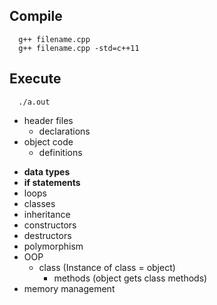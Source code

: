 ## Compile

```
  g++ filename.cpp
  g++ filename.cpp -std=c++11
```

## Execute

```
  ./a.out
```

-   header files
    -   declarations
-   object code
    -   definitions

*   **data types**
*   **if statements**
*   loops
*   classes
*   inheritance
*   constructors
*   destructors
*   polymorphism
*   OOP
    -   class (Instance of class = object)
        -   methods (object gets class methods)
*   memory management
